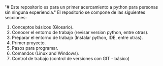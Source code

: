 "# Este repositorio es para un primer acercamiento a python para personas sin ninguna experiencia."
El repositorio se compone de las siguientes secciones:
1. Conceptos básicos (Glosario).
2. Conocer el entorno de trabajo (revisar version python, entre otras).
3. Preparar el entorno de trabajo (Instalar python, IDE, entre otras).
4. Primer proyecto.
5. Pasos para programar.
6. Comandos (Linux and Windows).
7. Control de trabajo (control de versiones con GIT - básico)
